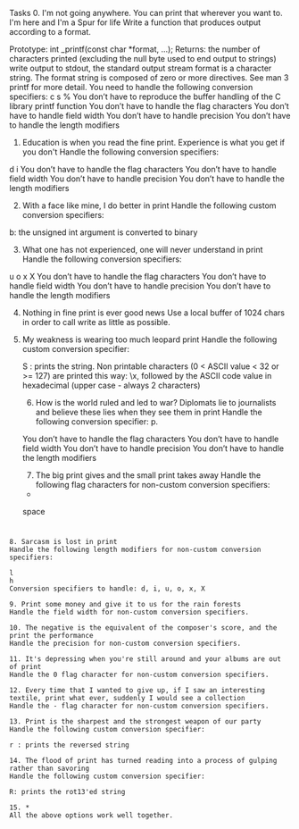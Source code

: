 Tasks
0. I'm not going anywhere. You can print that wherever you want to. I'm here and I'm a Spur for life
Write a function that produces output according to a format.

Prototype: int _printf(const char *format, ...);
Returns: the number of characters printed (excluding the null byte used to end output to strings)
write output to stdout, the standard output stream
format is a character string. The format string is composed of zero or more directives. See man 3 printf for more detail. You need to handle the following conversion specifiers:
c
s
%
You don’t have to reproduce the buffer handling of the C library printf function
You don’t have to handle the flag characters
You don’t have to handle field width
You don’t have to handle precision
You don’t have to handle the length modifiers

1. Education is when you read the fine print. Experience is what you get if you don't
Handle the following conversion specifiers:

d
i
You don’t have to handle the flag characters
You don’t have to handle field width
You don’t have to handle precision
You don’t have to handle the length modifiers

2. With a face like mine, I do better in print
Handle the following custom conversion specifiers:

b: the unsigned int argument is converted to binary

3. What one has not experienced, one will never understand in print
Handle the following conversion specifiers:

u
o
x
X
You don’t have to handle the flag characters
You don’t have to handle field width
You don’t have to handle precision
You don’t have to handle the length modifiers

4. Nothing in fine print is ever good news
Use a local buffer of 1024 chars in order to call write as little as possible.

5. My weakness is wearing too much leopard print
Handle the following custom conversion specifier:

	S : prints the string.
Non printable characters (0 < ASCII value < 32 or >= 127) are printed this way: \x, followed by the ASCII code value in hexadecimal (upper case - always 2 characters)

	6. How is the world ruled and led to war? Diplomats lie to journalists and believe these lies when they see them in print
	Handle the following conversion specifier: p.

	You don’t have to handle the flag characters
	You don’t have to handle field width
	You don’t have to handle precision
	You don’t have to handle the length modifiers

	7. The big print gives and the small print takes away
	Handle the following flag characters for non-custom conversion specifiers:

	+
	space
#

	8. Sarcasm is lost in print
	Handle the following length modifiers for non-custom conversion specifiers:

	l
	h
	Conversion specifiers to handle: d, i, u, o, x, X

	9. Print some money and give it to us for the rain forests
	Handle the field width for non-custom conversion specifiers.

	10. The negative is the equivalent of the composer's score, and the print the performance
	Handle the precision for non-custom conversion specifiers.

	11. It's depressing when you're still around and your albums are out of print
	Handle the 0 flag character for non-custom conversion specifiers.

	12. Every time that I wanted to give up, if I saw an interesting textile, print what ever, suddenly I would see a collection
	Handle the - flag character for non-custom conversion specifiers.

	13. Print is the sharpest and the strongest weapon of our party
	Handle the following custom conversion specifier:

	r : prints the reversed string

	14. The flood of print has turned reading into a process of gulping rather than savoring
	Handle the following custom conversion specifier:

	R: prints the rot13'ed string

	15. *
	All the above options work well together.
